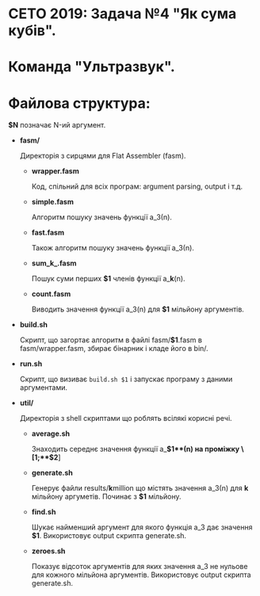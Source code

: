 # CETO 2019: Задача №4 "Як сума кубів".
# Команда "Ультразвук".
# Файлова структура:

**$N** позначає N-ий аргумент.

- **fasm/**

    Директорія з сирцями для Flat Assembler (fasm).
    - **wrapper.fasm**
    
        Код, спільний для всіх програм: argument parsing, output і т.д.
    - **simple.fasm**
    
        Алгоритм пошуку значень функції а_3(n).
    - **fast.fasm**
    
        Також алгоритм пошуку значень функції а_3(n).
    - **sum_k_.fasm**
    
        Пошук суми перших **$1** членів функції a_**k**(n).
    - **count.fasm**
    
        Виводить значення функції a_3(n) для **$1** мільйону аргументів.
- **build.sh**

    Скрипт, що загортає алгоритм в файлі fasm/**$1**.fasm в fasm/wrapper.fasm, збирає бінарник і кладе його в bin/.
- **run.sh**

    Скрипт, що визиває `build.sh $1` і запускає програму з даними аргументами.
- **util/**

    Директорія з shell скриптами що роблять всілякі корисні речі.
    - **average.sh**
    
        Знаходить середнє значення функції а_**$1**(n) на проміжку \[1;**$2**\]
    - **generate.sh**
    
        Генерує файли results/**k**million що містять значення а_3(n) для **k** мільйону аргуметів. Починає з **$1** мільйону.
    - **find.sh**
    
        Шукає найменший аргумент для якого функція а_3 дає значення **$1**. Використовує output скрипта generate.sh.
    - **zeroes.sh**
    
        Показує відсоток аргументів для яких значення а_3 не нульове для кожного мільйона аргументів. Використовує output скрипта generate.sh.

